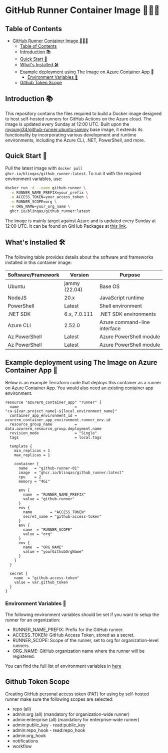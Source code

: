 # GitHub Runner Container Image 🏃‍♂️🐳

## Table of Contents

- [GitHub Runner Container Image 🏃‍♂️🐳](#github-runner-container-image-️)
  - [Table of Contents](#table-of-contents)
  - [Introduction 📚](#introduction-)
  - [Quick Start 🚀](#quick-start-)
  - [What's Installed 🛠️](#whats-installed-️)
  - [Example deployment using The Image on Azure Container App 🚀](#example-deployment-using-the-image-on-azure-container-app-)
    - [Environment Variables 🔐](#environment-variables-)
  - [Github Token Scope](#github-token-scope)

## Introduction 📚

This repository contains the files required to build a Docker image designed to host self-hosted runners for GitHub Actions on the Azure cloud. The image is updated every Sunday at 12:00 UTC. Built upon the [myoung34/github-runner:ubuntu-jammy](https://github.com/myoung34/docker-github-actions-runner) base image, it extends its functionality by incorporating various development and runtime environments, including the Azure CLI, .NET, PowerShell, and more.
## Quick Start 🚀

Pull the latest image with `docker pull ghcr.io/blinqas/github_runner:latest`. To run it with the required environment variables, use:

```bash
docker run -d --name github-runner \
  -e RUNNER_NAME_PREFIX=your_prefix \
  -e ACCESS_TOKEN=your_access_token \
  -e RUNNER_SCOPE=org \
  -e ORG_NAME=your_org_name \
  ghcr.io/blinqas/github_runner:latest
```

The image is mainly target against Azure and is updated every Sunday at 12:00 UTC. It can be found on GitHub Packages at [this link](https://github.com/blinqas/blinQ_github_runner_image/pkgs/container/github_runner). 

## What's Installed 🛠️

The following table provides details about the software and frameworks installed in this container image:

| Software/Framework | Version       | Purpose                      |
| ------------------ | ------------- | ---------------------------- |
| Ubuntu             | jammy (22.04) | Base OS                      |
| NodeJS             | 20.x          | JavaScript runtime           |
| PowerShell         | Latest        | Shell environment            |
| .NET SDK           | 6.x, 7.0.111  | .NET SDK environments        |
| Azure CLI          | 2.52.0        | Azure command-line interface |
| Az PowerShell      | Latest        | Azure PowerShell module      |
| Az PowerShell      | Latest        | Azure PowerShell module      |
## Example deployment using The Image on Azure Container App 🚀

Below is an example Terraform code that deploys this container as a runner on Azure Container App. You would also need an existing container app environment.

```hcl
resource "azurerm_container_app" "runner" {
  name                         = "ca-${var.project_name}-${local.environment_name}"
  container_app_environment_id = azurerm_container_app_environment.runner_env.id
  resource_group_name          = data.azurerm_resource_group.deployment.name
  revision_mode                = "Single"
  tags                         = local.tags

  template {
    min_replicas = 1
    max_replicas = 1

    container {
      name   = "github-runner-01"
      image  = "ghcr.io/blinqas/github_runner:latest"
      cpu    = 2
      memory = "4Gi"

      env {
        name  = "RUNNER_NAME_PREFIX"
        value = "github-runner"
      }
      env {
        name        = "ACCESS_TOKEN"
        secret_name = "github-access-token"
      }
      env {
        name  = "RUNNER_SCOPE"
        value = "org"
      }
      env {
        name  = "ORG_NAME"
        value = "yourGithubOrgName"
      }
    }
  }

  secret {
    name  = "github-access-token"
    value = var.github_token
  }
}
```

### Environment Variables 🔐

The following environment variables should be set if you want to setup the runner for an organization:


- RUNNER_NAME_PREFIX: Prefix for the GitHub runner.
- ACCESS_TOKEN: GitHub Access Token, stored as a secret.
- RUNNER_SCOPE: Scope of the runner, set to org for organization-level runners.
- ORG_NAME: GitHub organization name where the runner will be registered.

You can find the full list of environment variables in [here](https://github.com/myoung34/docker-github-actions-runner)

## Github Token Scope

Creating GitHub personal access token (PAT) for using by self-hosted runner make sure the following scopes are selected:

- repo (all)
- admin:org (all) (mandatory for organization-wide runner)
- admin:enterprise (all) (mandatory for enterprise-wide runner)
- admin:public_key - read:public_key
- admin:repo_hook - read:repo_hook
- admin:org_hook
- notifications
- workflow

